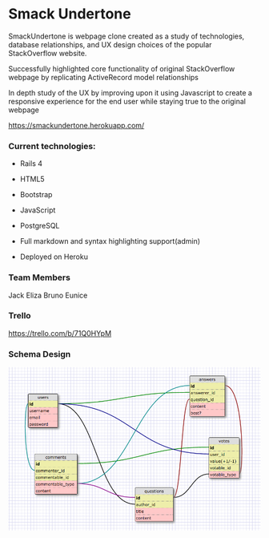 # Smack Undertone

SmackUndertone is webpage clone created as a study of technologies, database relationships, and UX design choices of the popular StackOverflow website. 

Successfully highlighted core functionality of original StackOverflow webpage by replicating ActiveRecord model relationships

In depth study of the UX by improving upon it using Javascript to create a responsive experience for the end user while staying true to the original webpage

https://smackundertone.herokuapp.com/

### Current technologies:

* Rails 4

* HTML5

* Bootstrap

* JavaScript

* PostgreSQL

* Full markdown and syntax highlighting support(admin)

* Deployed on Heroku

### Team Members
Jack
Eliza
Bruno
Eunice

### Trello

<a href="https://trello.com/b/71Q0HYpM" title="Visit Upstage!">https://trello.com/b/71Q0HYpM</a>

### Schema Design
![alt text](imgs/schema.png)
